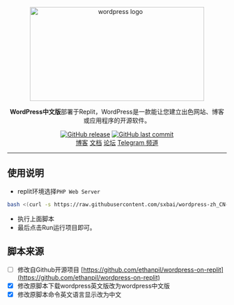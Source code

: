 <p align="center">
    <a href="https://cn.wordpress.org/" target="_blank" rel="noopener noreferrer">
        <img width="400" height="216" src="https://raw.iqiq.io/sxbai/wordpress-zh_CN-on-replit/main/WordPress-logotype-alternative.png" alt="wordpress logo" />
    </a>
</p>

<p align="center"><b>WordPress中文版</b>部署于Replit，️WordPress是一款能让您建立出色网站、博客或应用程序的开源软件。</p>

<p align="center">
<a href="https://github.com/sxbai/wordpress-zh_CN-on-replit/releases"><img alt="GitHub release" src="https://img.shields.io/github/release/sxbai/wordpress-zh_CN-on-replit.svg?style=flat-square&include_prereleases" /></a>
<a href="https://github.com/sxbai/wordpress-zh_CN-on-replit/commits"><img alt="GitHub last commit" src="https://img.shields.io/github/last-commit/sxbai/wordpress-zh_CN-on-replit.svg?style=flat-square" /></a>

<br />
<a href="https://blog.sxbai.com">博客</a>
<a href="https://cn.wordpress.org/support/">文档</a>
<a href="https://cn.wordpress.org/support/forums/">论坛</a>
<a href="https://t.me/sxbai">Telegram 频道</a>
</p>

------------------------------
## 使用说明
- replit环境选择`PHP Web Server`

```bash
bash <(curl -s https://raw.githubusercontent.com/sxbai/wordpress-zh_CN-on-replit/main/build.sh)
```
- 执行上面脚本
- 最后点击Run运行项目即可。

## 脚本来源
- [ ] 修改自Github开源项目 [https://github.com/ethanpil/wordpress-on-replit](https://github.com/ethanpil/wordpress-on-replit)
- [x] 修改原脚本下载wordpress英文版改为wordpress中文版
- [x] 修改原脚本命令英文语言显示改为中文

